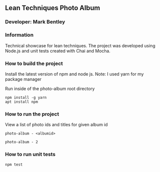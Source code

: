 
## Lean Techniques Photo Album

### Developer: Mark Bentley

### Information
Technical showcase for lean techniques. The project was developed using Node.js and unit tests created with Chai and Mocha. 

### How to build the project
Install the latest version of npm and node js. Note: I used yarn for my package manager

Run inside of the photo-album root directory
```
npm install -g yarn
apt install npm
```

### How to run the project
View a list of photo ids and titles for given album id
```
photo-album - <albumid>

photo-album - 2
``` 


### How to run unit tests
```
npm test
```
